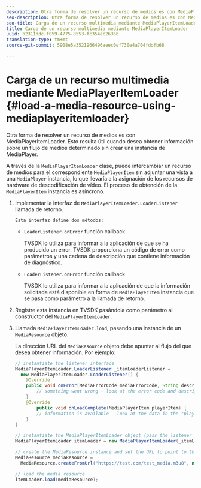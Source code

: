 ```yaml
---
description: Otra forma de resolver un recurso de medios es con MediaPlayerItemLoader. Esto resulta útil cuando desea obtener información sobre un flujo de medios determinado sin crear una instancia de MediaPlayer.
seo-description: Otra forma de resolver un recurso de medios es con MediaPlayerItemLoader. Esto resulta útil cuando desea obtener información sobre un flujo de medios determinado sin crear una instancia de MediaPlayer.
seo-title: Carga de un recurso multimedia mediante MediaPlayerItemLoader
title: Carga de un recurso multimedia mediante MediaPlayerItemLoader
uuid: b2311ddc-f059-4775-8553-fc354ec2636b
translation-type: tm+mt
source-git-commit: 5908e5a3521966496aeec0ef730e4a704fddfb68

---
```



# Carga de un recurso multimedia mediante MediaPlayerItemLoader {#load-a-media-resource-using-mediaplayeritemloader}

Otra forma de resolver un recurso de medios es con MediaPlayerItemLoader. Esto resulta útil cuando desea obtener información sobre un flujo de medios determinado sin crear una instancia de MediaPlayer.

A través de la `MediaPlayerItemLoader` clase, puede intercambiar un recurso de medios para el correspondiente `MediaPlayerItem` sin adjuntar una vista a una `MediaPlayer` instancia, lo que llevaría a la asignación de los recursos de hardware de descodificación de vídeo. El proceso de obtención de la `MediaPlayerItem` instancia es asíncrono.

1. Implementar la interfaz de `MediaPlayerItemLoader.LoaderListener` llamada de retorno.

       Esta interfaz define dos métodos:
   
   * `LoaderListener.onError` función callback

      TVSDK lo utiliza para informar a la aplicación de que se ha producido un error. TVSDK proporciona un código de error como parámetros y una cadena de descripción que contiene información de diagnóstico.

   * `LoaderListener.onError` función callback

      TVSDK lo utiliza para informar a la aplicación de que la información solicitada está disponible en forma de `MediaPlayerItem` instancia que se pasa como parámetro a la llamada de retorno.

1. Registre esta instancia en TVSDK pasándola como parámetro al constructor del `MediaPlayerItemLoader`.
1. Llamada `MediaPlayerItemLoader.load`, pasando una instancia de un `MediaResource` objeto.

   La dirección URL del `MediaResource` objeto debe apuntar al flujo del que desea obtener información. Por ejemplo:

   ```java
   // instantiate the listener interface 
   MediaPlayerItemLoader.LoaderListener _itemLoaderListener = 
     new MediaPlayerItemLoader.LoaderListener() { 
       @Override 
       public void onError(MediaErrorCode mediaErrorCode, String description) { 
           // something went wrong - look at the error code and description 
       } 
       @Override 
           public void onLoadComplete(MediaPlayerItem playerItem) { 
           // information is available - look at the data in the "playerItem" object 
       } 
   } 
   
   // instantiate the MediaPlayerItemLoader object (pass the listener as parameter) 
   MediaPlayerItemLoader itemLoader = new MediaPlayerItemLoader(_itemLoaderListener); 
   
   // create the MediaResource instance and set the URL to point to the actual media stream 
   MediaResource mediaResource =  
     MediaResource.createFromUrl("https://test.com/test_media.m3u8", null); 
   
   // load the media resource 
   itemLoader.load(mediaResource); 
   ```

